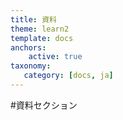 ```yaml
---
title: 資料
theme: learn2
template: docs
anchors:
    active: true
taxonomy:
   category: [docs, ja]
---
```


#資料セクション
